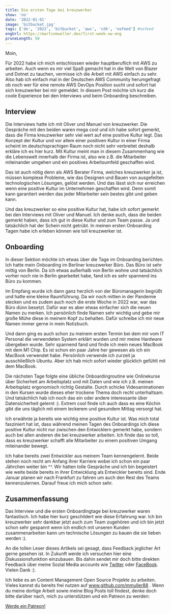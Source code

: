 ```yaml
---
title: Die ersten Tage bei kreuzwerker
show: 'no'
date: '2022-01-01'
image: 'bitbucket.jpg'
tags: ['de', '2022', 'bitbucket', 'aws', 'cdk', 'nofeed'] #nofeed
engUrl: https://martinmueller.dev/first-week-xw-eng
pruneLength: 50
---
```


Moin,

Für 2022 habe ich mich entschlossen wieder hauptberuflich mit AWS zu arbeiten. Auch wenn es mir viel Spaß gemacht hat in die Welt von Blazer und Dotnet zu tauchen, vermisse ich die Arbeit mit AWS einfach zu sehr. Also hab ich einfach mal in der Deutschen AWS Community herumgefragt ob noch wer für eine remote AWS DevOps Position sucht und sofort hat sich kreuzwerker bei mir gemeldet. In diesem Post möchte ich kurz die coole Experience bei den Interviews und beim Onboarding beschreiben.

## Interview

Die Interviews hatte ich mit Oliver und Manuel von kreuzwerker. Die Gespräche mit den beiden waren mega cool und ich habe sofort gemerkt, dass die Firma kreuzwerker sehr viel wert auf eine positive Kultur legt. Das Konzept der Kultur und vor allem einer positiven Kultur in einer Firma scheint im deutschsprachigen Raum noch nicht sehr verbreitet deshalb erkläre ich es hier kurz. Mit Kultur meint man in diesem Zusammenhang wie die Lebenswelt innerhalb der Firma ist, also wie z.B. die Mitarbeiter miteinander umgehen und ein positives Arbeitsumfeld geschaffen wird.

Das ist auch nötig denn als AWS Berater Firma, welches kreuzwerker ja ist, müssen komplexe Probleme, wie das Designen und Bauen von ausgefeilten technologischen Lösungen, gelöst werden. Und das lässt sich nur erreichen wenn eine positive Kultur im Unternehmen geschaffen wird. Denn somit kann garantiert werden das jeder Mitarbeiter sein bestes gibt und geben kann.

Und das kreuzwerker so eine positive Kultur hat, habe ich sofort gemerkt bei den Interviews mit Oliver und Manuel. Ich denke auch, dass die beiden gemerkt haben, dass ich gut in diese Kultur und zum Team passe. Ja und tatsächlich hat der Schein nicht getrübt. In meinen ersten Onboarding Tagen habe ich erleben können wie toll kreuzwerker ist.

## Onboarding

In dieser Sektion möchte ich etwas über die Tage im Onboarding berichten. Ich hatte mein Onboarding im Berliner kreuzwerker Büro. Das Büro ist sehr mittig von Berlin. Da ich etwas außerhalb von Berlin wohne und tatsächlich vorher noch nie in Berlin gearbeitet habe, fand ich es sehr spannend ins Büro zu kommen.

Im Empfang wurde ich dann ganz herzlich von der Büromanagerin begrüßt und hatte eine kleine Raumführung. Da wir noch mitten in der Pandemie stecken und es zudem auch noch die erste Woche in 2022 war, war das Büro dünn besetzt. Dafür war es aber etwas einfacher sich die neuen Namen zu merken. Ich persönlich finde Namen sehr wichtig und gebe mir große Mühe diese in meinem Kopf zu behalten. Dafür schreibe ich mir neue Namen immer gerne in mein Notizbuch.

Und dann ging es auch schon zu meinem ersten Termin bei dem mir vom IT Personal die verwendeten System erklärt wurden und mir meine Hardware übergeben wurde. Sehr spannend fand und finde ich mein neues MacBook mit dem M1 Chip. Es ist schon ein paar Jahre her gewesen als ich ein MacBook verwendet habe. Persönlich verwende ich zurzeit ja ausschließlich Ubuntu. Aber ich hab mich sofort wieder glücklich gefühlt mit dem MacBook.

Die nächsten Tage folgte eine übliche Onboardingroutine wie Onlinekurse über Sicherheit am Arbeitsplatz und mit Daten und wie ich z.B. meinen Arbeitsplatz ergonomisch richtig Gestalte. Durch schicke Videoanimationen in den Kursen wurde dieses eher trockene Thema doch recht unterhaltsam. Und tatsächlich hab ich noch das ein oder andere interessante über Datensicherheit gelernt :). Extrem cool finde ich auch dass es eine Köchin gibt die uns täglich mit einem leckerem und gesundem Mittag versorgt hat.

Ich erwähnte ja bereits wie wichtig eine positive Kultur ist. Was mich total fasziniert hat ist, dass während meinen Tagen des Onboardings ich diese positive Kultur nicht nur zwischen den Entwicklern gemerkt habe, sondern auch bei allen anderen die bei kreuzwerker arbeiten. Ich finde das so toll, dass es kreuzwerker schafft alle Mitarbeiter zu einem positiven Umgang miteinander bewegt.

Ich habe bereits zwei Entwickler aus meinem Team kennengelernt. Beide stehen noch recht am Anfang ihrer Karriere wobei ich schon ein paar Jährchen weiter bin ^^. Wir hatten tolle Gespräche und ich bin begeistert wie weite beide bereits in ihrer Entwicklung als Entwickler bereits sind. Ende Januar planen wir nach Frankfurt zu fahren um auch den Rest des Teams kennenzulernen. Darauf freue ich mich schon sehr.

## Zusammenfassung

Das Interview und die ersten Onboardingtage bei kreuzwerker waren fantastisch. Ich habe hier kurz geschildert wie diese Erfahrung war. Ich bin kreuzwerker sehr dankbar jetzt auch zum Team zugehören und ich bin jetzt schon sehr gespannt wenn ich endlich mit unseren Kunden zusammenarbeiten kann um technische Lösungen zu bauen die sie lieben werden :).

An die tollen Leser dieses Artikels sei gesagt, dass Feedback jeglicher Art gerne gesehen ist. In Zukunft werde ich versuchen hier eine Diskussionsfunktion einzubauen. Bis dahin sendet mir doch bitte direkten Feedback über meine Sozial Media accounts wie [Twitter](https://twitter.com/MartinMueller_) oder [FaceBook](https://www.facebook.com/martin.muller.10485). Vielen Dank :).

Ich liebe es an Content Management Open Source Projekte zu arbeiten. Vieles kannst du bereits frei nutzen auf www.github.com/mmuller88 . Wenn du meine dortige Arbeit sowie meine Blog Posts toll findest, denke doch bitte darüber nach, mich zu unterstützen und ein Patreon zu werden:

<a href="https://www.patreon.com/bePatron?u=29010217" data-patreon-widget-type="become-patron-button">Werde ein Patreon!</a><script async src="https://c6.patreon.com/becomePatronButton.bundle.js"></script>
